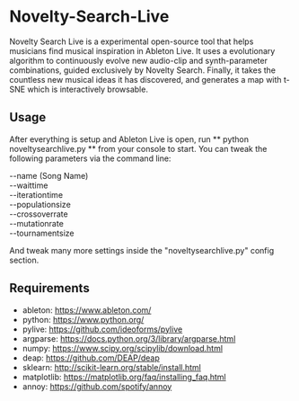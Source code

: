 # Novelty-Search-Live
Novelty Search Live is a experimental open-source tool that helps musicians find musical inspiration in Ableton Live. It uses a evolutionary algorithm to continuously evolve new audio-clip and synth-parameter combinations, guided exclusively by Novelty Search. Finally, it takes the countless new musical ideas it has discovered, and generates a map with t-SNE which is interactively browsable. 

## Usage
After everything is setup and Ableton Live is open, run ** python noveltysearchlive.py ** from your console to start.
You can tweak the following parameters via the command line:        

--name (Song Name)           
--waittime        
--iterationtime        
--populationsize       
--crossoverrate       
--mutationrate       
--tournamentsize        

And tweak many more settings inside the "noveltysearchlive.py" config section.

## Requirements
- ableton: https://www.ableton.com/
- python: https://www.python.org/
- pylive: https://github.com/ideoforms/pylive
- argparse: https://docs.python.org/3/library/argparse.html
- numpy: https://www.scipy.org/scipylib/download.html
- deap: https://github.com/DEAP/deap
- sklearn: http://scikit-learn.org/stable/install.html
- matplotlib: https://matplotlib.org/faq/installing_faq.html
- annoy: https://github.com/spotify/annoy
